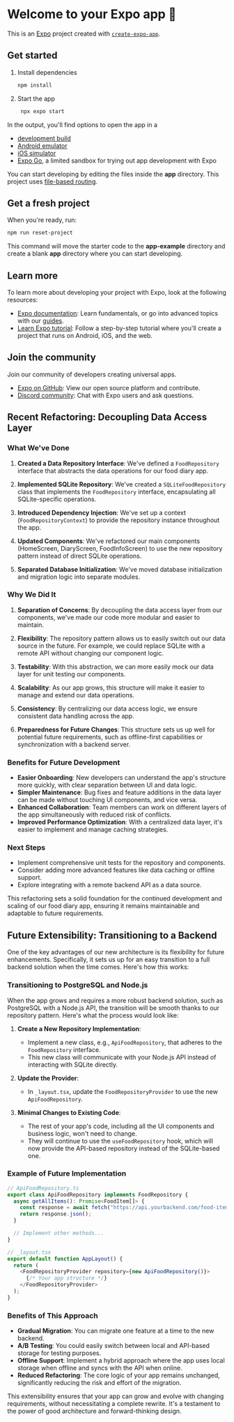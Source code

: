# Welcome to your Expo app 👋

This is an [Expo](https://expo.dev) project created with [`create-expo-app`](https://www.npmjs.com/package/create-expo-app).

## Get started

1. Install dependencies

   ```bash
   npm install
   ```

2. Start the app

   ```bash
    npx expo start
   ```

In the output, you'll find options to open the app in a

- [development build](https://docs.expo.dev/develop/development-builds/introduction/)
- [Android emulator](https://docs.expo.dev/workflow/android-studio-emulator/)
- [iOS simulator](https://docs.expo.dev/workflow/ios-simulator/)
- [Expo Go](https://expo.dev/go), a limited sandbox for trying out app development with Expo

You can start developing by editing the files inside the **app** directory. This project uses [file-based routing](https://docs.expo.dev/router/introduction).

## Get a fresh project

When you're ready, run:

```bash
npm run reset-project
```

This command will move the starter code to the **app-example** directory and create a blank **app** directory where you can start developing.

## Learn more

To learn more about developing your project with Expo, look at the following resources:

- [Expo documentation](https://docs.expo.dev/): Learn fundamentals, or go into advanced topics with our [guides](https://docs.expo.dev/guides).
- [Learn Expo tutorial](https://docs.expo.dev/tutorial/introduction/): Follow a step-by-step tutorial where you'll create a project that runs on Android, iOS, and the web.

## Join the community

Join our community of developers creating universal apps.

- [Expo on GitHub](https://github.com/expo/expo): View our open source platform and contribute.
- [Discord community](https://chat.expo.dev): Chat with Expo users and ask questions.

## Recent Refactoring: Decoupling Data Access Layer

### What We've Done

1. **Created a Data Repository Interface**: We've defined a `FoodRepository` interface that abstracts the data operations for our food diary app.

2. **Implemented SQLite Repository**: We've created a `SQLiteFoodRepository` class that implements the `FoodRepository` interface, encapsulating all SQLite-specific operations.

3. **Introduced Dependency Injection**: We've set up a context (`FoodRepositoryContext`) to provide the repository instance throughout the app.

4. **Updated Components**: We've refactored our main components (HomeScreen, DiaryScreen, FoodInfoScreen) to use the new repository pattern instead of direct SQLite operations.

5. **Separated Database Initialization**: We've moved database initialization and migration logic into separate modules.

### Why We Did It

1. **Separation of Concerns**: By decoupling the data access layer from our components, we've made our code more modular and easier to maintain.

2. **Flexibility**: The repository pattern allows us to easily switch out our data source in the future. For example, we could replace SQLite with a remote API without changing our component logic.

3. **Testability**: With this abstraction, we can more easily mock our data layer for unit testing our components.

4. **Scalability**: As our app grows, this structure will make it easier to manage and extend our data operations.

5. **Consistency**: By centralizing our data access logic, we ensure consistent data handling across the app.

6. **Preparedness for Future Changes**: This structure sets us up well for potential future requirements, such as offline-first capabilities or synchronization with a backend server.

### Benefits for Future Development

- **Easier Onboarding**: New developers can understand the app's structure more quickly, with clear separation between UI and data logic.
- **Simpler Maintenance**: Bug fixes and feature additions in the data layer can be made without touching UI components, and vice versa.
- **Enhanced Collaboration**: Team members can work on different layers of the app simultaneously with reduced risk of conflicts.
- **Improved Performance Optimization**: With a centralized data layer, it's easier to implement and manage caching strategies.

### Next Steps

- Implement comprehensive unit tests for the repository and components.
- Consider adding more advanced features like data caching or offline support.
- Explore integrating with a remote backend API as a data source.

This refactoring sets a solid foundation for the continued development and scaling of our food diary app, ensuring it remains maintainable and adaptable to future requirements.

## Future Extensibility: Transitioning to a Backend

One of the key advantages of our new architecture is its flexibility for future enhancements. Specifically, it sets us up for an easy transition to a full backend solution when the time comes. Here's how this works:

### Transitioning to PostgreSQL and Node.js

When the app grows and requires a more robust backend solution, such as PostgreSQL with a Node.js API, the transition will be smooth thanks to our repository pattern. Here's what the process would look like:

1. **Create a New Repository Implementation**:

   - Implement a new class, e.g., `ApiFoodRepository`, that adheres to the `FoodRepository` interface.
   - This new class will communicate with your Node.js API instead of interacting with SQLite directly.

2. **Update the Provider**:

   - In `_layout.tsx`, update the `FoodRepositoryProvider` to use the new `ApiFoodRepository`.

3. **Minimal Changes to Existing Code**:
   - The rest of your app's code, including all the UI components and business logic, won't need to change.
   - They will continue to use the `useFoodRepository` hook, which will now provide the API-based repository instead of the SQLite-based one.

### Example of Future Implementation

```typescript
// ApiFoodRepository.ts
export class ApiFoodRepository implements FoodRepository {
  async getAllItems(): Promise<FoodItem[]> {
    const response = await fetch("https://api.yourbackend.com/food-items");
    return response.json();
  }

  // Implement other methods...
}

// _layout.tsx
export default function AppLayout() {
  return (
    <FoodRepositoryProvider repository={new ApiFoodRepository()}>
      {/* Your app structure */}
    </FoodRepositoryProvider>
  );
}
```

### Benefits of This Approach

- **Gradual Migration**: You can migrate one feature at a time to the new backend.
- **A/B Testing**: You could easily switch between local and API-based storage for testing purposes.
- **Offline Support**: Implement a hybrid approach where the app uses local storage when offline and syncs with the API when online.
- **Reduced Refactoring**: The core logic of your app remains unchanged, significantly reducing the risk and effort of the migration.

This extensibility ensures that your app can grow and evolve with changing requirements, without necessitating a complete rewrite. It's a testament to the power of good architecture and forward-thinking design.
